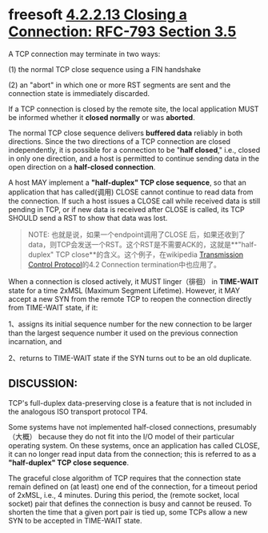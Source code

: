 # freesoft [4.2.2.13 Closing a Connection: RFC-793 Section 3.5](https://www.freesoft.org/CIE/RFC/1122/99.htm)

A TCP connection may terminate in two ways:

(1) the normal TCP close sequence using a FIN handshake

(2) an "abort" in which one or more RST segments are sent and the connection state is immediately discarded. 

If a TCP connection is closed by the remote site, the local application MUST be informed whether it **closed normally** or was **aborted**.

The normal TCP close sequence delivers **buffered data** reliably in both directions. Since the two directions of a TCP connection are closed independently, it is possible for a connection to be "**half closed**," i.e., closed in only one direction, and a host is permitted to continue sending data in the open direction on a **half-closed connection**.

A host MAY implement a **"half-duplex" TCP close sequence**, so that an application that has called(调用) CLOSE cannot continue to read data from the connection. If such a host issues a CLOSE call while received data is still pending in TCP, or if new data is received after CLOSE is called, its TCP SHOULD send a RST to show that data was lost.

> NOTE: 也就是说，如果一个endpoint调用了CLOSE 后，如果还收到了data，则TCP会发送一个RST。这个RST是不需要ACK的，这就是**"half-duplex" TCP close**的含义。这个例子，在wikipedia [Transmission Control Protocol](https://en.wikipedia.org/wiki/Transmission_Control_Protocol)的4.2 Connection termination中也应用了。

When a connection is closed actively, it MUST linger（徘徊） in **TIME-WAIT** state for a time 2xMSL (Maximum Segment Lifetime). However, it MAY accept a new SYN from the remote TCP to reopen the connection directly from TIME-WAIT state, if it:

1、assigns its initial sequence number for the new connection to be larger than the largest sequence number it used on the previous connection incarnation, and

2、returns to TIME-WAIT state if the SYN turns out to be an old duplicate.



## DISCUSSION:

TCP's full-duplex data-preserving close is a feature that is not included in the analogous ISO transport protocol TP4.

Some systems have not implemented half-closed connections, presumably（大概） because they do not fit into the I/O model of their particular operating system. On these systems, once an application has called CLOSE, it can no longer read input data from the connection; this is referred to as a **"half-duplex" TCP close sequence**.

The graceful close algorithm of TCP requires that the connection state remain defined on (at least) one end of the connection, for a timeout period of 2xMSL, i.e., 4 minutes. During this period, the (remote socket, local socket) pair that defines the connection is busy and cannot be reused. To shorten the time that a given port pair is tied up, some TCPs allow a new SYN to be accepted in TIME-WAIT state.


